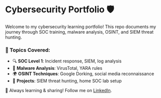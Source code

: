 # Cybersecurity Portfolio 🛡️  
Welcome to my cybersecurity learning portfolio! This repo documents my journey through SOC training, malware analysis, OSINT, and SIEM threat hunting.  

### 📂 Topics Covered:
- 🔍 **SOC Level 1**: Incident response, SIEM, log analysis  
- 🦠 **Malware Analysis**: VirusTotal, YARA rules 
- 🌍 **OSINT Techniques**: Google Dorking, social media reconnaissance  
- 🔧 **Projects**: SIEM threat hunting, home SOC lab setup  

🚀 Always learning & sharing! Follow me on [LinkedIn](https://linkedin.com/in/ranjita-hukkeri-a9b50ba9).  
